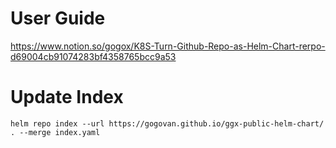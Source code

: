 # User Guide
https://www.notion.so/gogox/K8S-Turn-Github-Repo-as-Helm-Chart-rerpo-d69004cb91074283bf4358765bcc9a53

# Update Index
```
helm repo index --url https://gogovan.github.io/ggx-public-helm-chart/ . --merge index.yaml
```